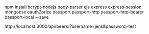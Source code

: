 npm install bcrypt-nodejs body-parser ejs express express-session mongoose oauth2orize passport passport-http passport-http-bearer passport-local --save


http://localhost:3000/api/beers/?username=jens&password=test